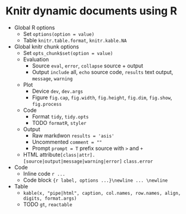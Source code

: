 # Knitr dynamic documents using R

- Global R options
    - Set `options(option = value)`
    - Table `knitr.table.format`, `knitr.kable.NA`
- Global knitr chunk options
    - Set `opts_chunk$set(option = value)`
    - Evaluation
        - Source `eval`, `error`, `collapse` source + output
        - Output `include` all, `echo` source code, `results` text output, `message`,
          `warning`
    - Plot
        - Device `dev`, `dev.args`
        - Figure `fig.cap`, `fig.width`, `fig.height`, `fig.dim`, `fig.show`,
          `fig.process`
    - Code
        - Format `tidy`, `tidy.opts`
        - TODO `formatR`, `styler`
    - Output
        - Raw markdwon `results = 'asis'`
        - Uncommented `comment = ""`
        - Prompt `prompt = T` prefix source with `>` and `+`
    - HTML attribute`[class|attr].[source|output|message|warning|error]`
      `class.error`
- Code
    - Inline code `r ...`
    - Code block ```{r label, options ...}\newline ... \newline```
- Table
    - `kable(x, "pipe|html", caption, col.names, row.names, align, digits, format.args)`
    - TODO `gt`, `reactable`
